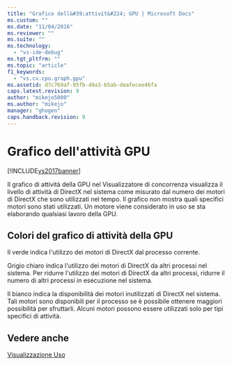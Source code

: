 ```yaml
---
title: "Grafico dell&#39;attivit&#224; GPU | Microsoft Docs"
ms.custom: ""
ms.date: "11/04/2016"
ms.reviewer: ""
ms.suite: ""
ms.technology: 
  - "vs-ide-debug"
ms.tgt_pltfrm: ""
ms.topic: "article"
f1_keywords: 
  - "vs.cv.cpu.graph.gpu"
ms.assetid: d7c769af-95fb-49a3-b5ab-deafecee46fa
caps.latest.revision: 9
author: "mikejo5000"
ms.author: "mikejo"
manager: "ghogen"
caps.handback.revision: 9
---
```

# Grafico dell&#39;attivit&#224; GPU
[!INCLUDE[vs2017banner](../code-quality/includes/vs2017banner.md)]

Il grafico di attività della GPU nel Visualizzatore di concorrenza visualizza il livello di attività di DirectX nel sistema come misurato dal numero dei motori di DirectX che sono utilizzati nel tempo.  Il grafico non mostra quali specifici motori sono stati utilizzati.  Un motore viene considerato in uso se sta elaborando qualsiasi lavoro della GPU.  
  
## Colori del grafico di attività della GPU  
 Il verde indica l'utilizzo dei motori di DirectX dal processo corrente.  
  
 Grigio chiaro indica l'utilizzo dei motori di DirectX da altri processi nel sistema.  Per ridurre l'utilizzo dei motori di DirectX da altri processi, ridurre il numero di altri processi in esecuzione nel sistema.  
  
 Il bianco indica la disponibilità dei motori inutilizzati di DirectX nel sistema.  Tali motori sono disponibili per il processo se è possibile ottenere maggiori possibilità per sfruttarli.  Alcuni motori possono essere utilizzati solo per tipi specifici di attività.  
  
## Vedere anche  
 [Visualizzazione Uso](../profiling/utilization-view.md)